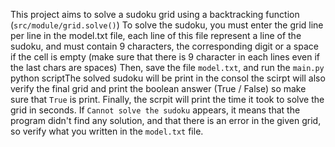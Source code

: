 This project aims to solve a sudoku grid using a backtracking function (`src/module/grid.solve()`)
To solve the sudoku, you must enter the grid line per line in the model.txt file,
each line of this file represent a line of the sudoku, and must contain 9 characters, the corresponding digit or a space if the cell is empty (make sure that there is 9 character in each lines even if the last chars are spaces)
Then, save the file `model.txt`, and run the `main.py` python scriptThe solved sudoku will be print in the consol the scirpt will also verify the final grid and print the boolean answer (True / False) so make sure that `True` is print. Finally, the scrpit will print the time it took to solve the grid in seconds.
If `Cannot solve the sudoku` appears, it means that the program didn't find any solution, and that there is an error in the given grid, so verify what you written in the `model.txt` file.